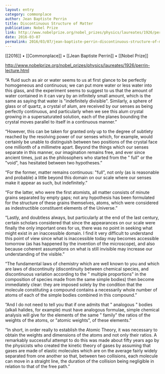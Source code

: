 ```yaml
---
layout: entry
category: commonplace
author: Jean Baptiste Perrin
title: Discontinuous Structure of Matter
publication: Nobel Prize
link: http://www.nobelprize.org/nobel_prizes/physics/laureates/1926/perrin-lecture.html
date: 2016-03-07
permalink: 2016/03/07/jean-baptiste-perrin-discontinuous-structure-of-matter
---
```


[[2016]] • [[Commonplace]] • [[Jean Baptiste Perrin]] • [[Nobel Prize]]

http://www.nobelprize.org/nobel_prizes/physics/laureates/1926/perrin-lecture.html

“A fluid such as air or water seems to us at first glance to be perfectly homogeneous and continuous; we can put more water or less water into this glass, and the experiment seems to suggest to us that the amount of water contained in it can vary by an infinitely small amount, which is the same as saying that water is "indefinitely divisible". Similarly, a sphere of glass or of quartz, a crystal of alum, are received by our senses as being perfectly continuous, and particularly when we see this alum crystal growing in a supersaturated solution, each of the planes bounding the crystal moves parallel to itself in a continuous manner.”

“However, this can be taken for granted only up to the degree of subtlety reached by the resolving power of our senses which, for example, would certainly be unable to distinguish between two positions of the crystal face one millionth of a millimetre apart. Beyond the things which our senses separate in this manner, our imagination remains free, and ever since ancient times, just as the philosophers who started from the " full" or the "void", has hesitated between two hypotheses.”

“For the former, matter remains continuous: "full", not only (as is reasonable and probable) a little beyond this domain on our scale where our senses make it appear as such, but indefinitely.”

“For the latter, who were the first atomists, all matter consists of minute grains separated by empty gaps; not any hypothesis has been formulated for the structure of these grains themselves, atoms, which were considered as indestructible constituent elements of the Universe.”

“Lastly, and doubtless always, but particularly at the end of the last century, certain scholars considered that since the appearances on our scale were finally the only important ones for us, there was no point in seeking what might exist in an inaccessible domain. I find it very difficult to understand this point of view since what is inaccessible today may becomes accessible tomorrow (as has happened by the invention of the microscope), and also because coherent assumptions on what is still invisible may increase our understanding of the visible.”

“The fundamental laws of chemistry which are well known to you and which are laws of discontinuity (discontinuity between chemical species, and discontinuous variation according to the " multiple proportions" in the composition of species made from the same simple bodies) then become immediately clear: they are imposed solely by the condition that the molecule constituting a compound contains a necessarily whole number of atoms of each of the simple bodies combined in this compound.”

“And I do not need to tell you that if one admits that " analogous " bodies (alkali halides, for example) must have analogous formulae, simple chemical analysis will give for the elements of the same " family" the ratios of the weights of the atoms, or "atomic weights", of these elements.”

“In short, in order really to establish the Atomic Theory, it was necessary to obtain the weights and dimensions of the atoms and not only their ratios. A remarkably successful attempt to do this was made about fifty years ago by the physicists who created the kinetic theory of gases by assuming that gases are made of elastic molecules which are on the average fairly widely separated from one another so that, between two collisions, each molecule can move in a straight line, the duration of the collision being negligible in relation to that of the free path.”

